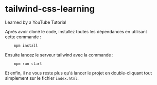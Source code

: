 
# tailwind-css-learning

Learned by a YouTube Tutorial

Après avoir cloné le code, installez toutes les dépendances en utilisant cette commande :

```bash
    npm install
```

Ensuite lancez le serveur tailwind avec la commande :

```bash
    npm run start
```

Et enfin, il ne vous reste plus qu'à lancer le projet en double-cliquant tout simplement sur le fichier `index.html`.